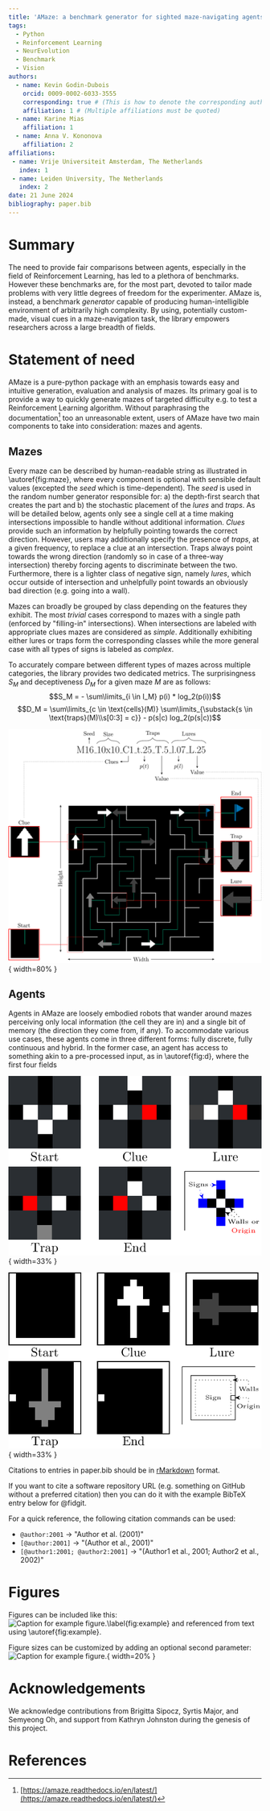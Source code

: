 ```yaml
---
title: 'AMaze: a benchmark generator for sighted maze-navigating agents'
tags:
  - Python
  - Reinforcement Learning
  - NeurEvolution
  - Benchmark
  - Vision
authors:
  - name: Kevin Godin-Dubois
    orcid: 0009-0002-6033-3555
    corresponding: true # (This is how to denote the corresponding author)
    affiliation: 1 # (Multiple affiliations must be quoted)
  - name: Karine Mias
    affiliation: 1
  - name: Anna V. Kononova
    affiliation: 2
affiliations:
 - name: Vrije Universiteit Amsterdam, The Netherlands
   index: 1
 - name: Leiden University, The Netherlands
   index: 2
date: 21 June 2024
bibliography: paper.bib
---
```


# Summary

The need to provide fair comparisons between agents, especially in the field of Reinforcement Learning, has led to a plethora of benchmarks.
However these benchmarks are, for the most part, devoted to tailor made problems with very little degrees of freedom for the experimenter.
AMaze is, instead, a benchmark *generator* capable of producing human-intelligible environment of arbitrarily high complexity.
By using, potentially custom-made, visual cues in a maze-navigation task, the library empowers researchers across a large breadth of fields.

# Statement of need

AMaze is a pure-python package with an emphasis towards easy and intuitive generation, evaluation and analysis of mazes.
Its primary goal is to provide a way to quickly generate mazes of targeted difficulty e.g. to test a Reinforcement Learning algorithm.
Without paraphrasing the documentation[^1] too an unreasonable extent, users of AMaze have two main components to take into consideration: mazes and agents.

## Mazes
Every maze can be described by human-readable string as illustrated in \autoref{fig:maze}, where every component is optional with sensible default values (excepted the *seed* which is time-dependent).
The *seed* is used in the random number generator responsible for: a) the depth-first search that creates the part and b) the stochastic placement of the *lures* and *traps*.
As will be detailed below, agents only see a single cell at a time making intersections impossible to handle without additional information.
*Clues* provide such an information by helpfully pointing towards the correct direction.
However, users may additionally specify the presence of *traps*, at a given frequency, to replace a clue at an intersection.
Traps always point towards the wrong direction (randomly so in case of a three-way intersection) thereby forcing agents to discriminate between the two.
Furthermore, there is a lighter class of negative sign, namely *lures*, which occur outside of intersection and unhelpfully point towards an obviously bad direction (e.g. going into a wall).

Mazes can broadly be grouped by class depending on the features they exhibit.
The most *trivial* cases correspond to mazes with a single path (enforced by "filling-in" intersections).
When intersections are labeled with appropriate clues mazes are considered as *simple*.
Additionally exhibiting either lures or traps form the corresponding classes while the more general case with all types of signs is labeled as *complex*.

To accurately compare between different types of mazes across multiple categories, the library provides two dedicated metrics.
The surprisingness $S_M$ and deceptiveness $D_M$ for a given maze $M$ are as follows:
$$S_M = - \sum\limits_{i \in I_M} p(i) * log_2(p(i))$$
$$D_M = \sum\limits_{c \in \text{cells}(M)}
           \sum\limits_{\substack{s \in \text{traps}(M)\\s[0:3] = c}}
            - p(s|c) log_2(p(s|c))$$

[^1]: [https://amaze.readthedocs.io/en/latest/](https://amaze.readthedocs.io/en/latest/)

![A sample maze from the library. Every maze can be converted to and from a human-readable string where each underscore-separated component describes one of its facets. The *seed* seeds the random number generator used for the paths and stochastic placement of *lures* and *traps*. These have a specific probability, shape and/or value and may be specified multiple times to increase the complexity.\label{fig:maze}](../docs/latex/maze/light.png){ width=80% }

## Agents

Agents in AMaze are loosely embodied robots that wander around mazes perceiving only local information (the cell they are in) and a single bit of memory (the direction they come from, if any).
To accommodate various use cases, these agents come in three different forms: fully discrete, fully continuous and hybrid.
In the former case, an agent has access to something akin to a pre-processed input, as in \autoref{fig:d}, where the first four fields

![Discrete inputs for the examples shown above.\label{fig:d}](../docs/latex/agents/light-1.png){ width=33% }

![Continuous inputs (images) for the examples shown above.\label{fig:c}](../docs/latex/agents/light-3.png){ width=33% }

<!-- ![Discrete.\label{demo:dd}](../docs/demo/dd.gif){ width=33% } -->
<!-- ![Hybrid.\label{demo:cd}](../docs/demo/cd.gif){ width=33% } -->
<!-- ![Continuous.\label{demo:cc}](../docs/demo/cc.gif){ width=33% } -->


Citations to entries in paper.bib should be in
[rMarkdown](http://rmarkdown.rstudio.com/authoring_bibliographies_and_citations.html)
format.

If you want to cite a software repository URL (e.g. something on GitHub without a preferred
citation) then you can do it with the example BibTeX entry below for @fidgit.

For a quick reference, the following citation commands can be used:
- `@author:2001`  ->  "Author et al. (2001)"
- `[@author:2001]` -> "(Author et al., 2001)"
- `[@author1:2001; @author2:2001]` -> "(Author1 et al., 2001; Author2 et al., 2002)"

# Figures

Figures can be included like this:
![Caption for example figure.\label{fig:example}](figure.png)
and referenced from text using \autoref{fig:example}.

Figure sizes can be customized by adding an optional second parameter:
![Caption for example figure.](figure.png){ width=20% }

# Acknowledgements

We acknowledge contributions from Brigitta Sipocz, Syrtis Major, and Semyeong
Oh, and support from Kathryn Johnston during the genesis of this project.

# References
